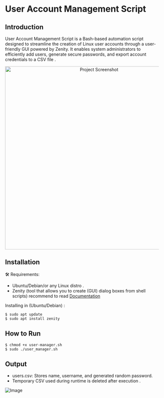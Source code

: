 # User Account Management Script

Introduction
-----------
 User Account Management Script is a Bash-based automation script designed to streamline the creation of Linux user accounts through a user-friendly GUI powered by Zenity. It enables system administrators to efficiently add users, generate secure passwords, and export account credentials to a CSV file . 

 <p align="center">
  <img src="https://github.com/user-attachments/assets/f47f5e3a-7ac8-4bc1-bffd-17d02ea82b67" alt="Project Screenshot" width="600"/>
</p>

Installation
--------

🛠️ Requirements:

  - Ubuntu/Debian/or any Linux distro .
  - Zenity (tool that allows you to create (GUI) dialog boxes from shell scripts) recommend to read [Documentation](https://docs.oracle.com/cd/E88353_01/html/E37839/zenity-1.html?utm_source=chatgpt.com)


Installing in (Ubuntu/Debian) :

```
$ sudo apt update
$ sudo apt install zenity

```

##  How to Run

```
$ chmod +x user-manager.sh
$ sudo ./user_manager.sh

```

## Output
  - users.csv: Stores name, username, and generated random password.
  - Temporary CSV used during runtime is deleted after execution .



![Image](https://github.com/user-attachments/assets/93b2bfa3-5dbf-42fc-8a06-251b4d341ac6)











